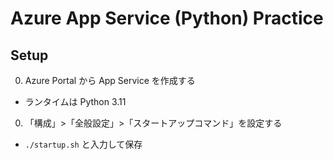 # Azure App Service (Python) Practice

## Setup
0. Azure Portal から App Service を作成する
  - ランタイムは Python 3.11
0. 「構成」>「全般設定」>「スタートアップコマンド」を設定する
  - `./startup.sh` と入力して保存
